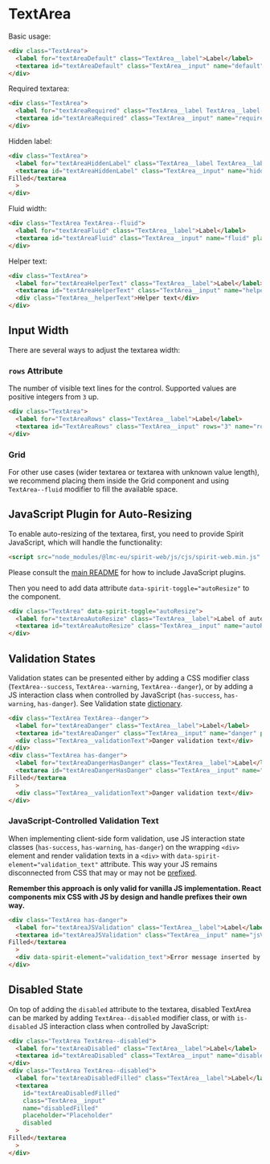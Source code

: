 # TextArea

Basic usage:

```html
<div class="TextArea">
  <label for="textAreaDefault" class="TextArea__label">Label</label>
  <textarea id="textAreaDefault" class="TextArea__input" name="default" placeholder="Placeholder"></textarea>
</div>
```

Required textarea:

```html
<div class="TextArea">
  <label for="textAreaRequired" class="TextArea__label TextArea__label--required">Label</label>
  <textarea id="textAreaRequired" class="TextArea__input" name="required" placeholder="Placeholder"></textarea>
</div>
```

Hidden label:

```html
<div class="TextArea">
  <label for="textAreaHiddenLabel" class="TextArea__label TextArea__label--hidden">Hidden Label</label>
  <textarea id="textAreaHiddenLabel" class="TextArea__input" name="hiddenLabel" placeholder="Placeholder">
Filled</textarea
  >
</div>
```

Fluid width:

```html
<div class="TextArea TextArea--fluid">
  <label for="textAreaFluid" class="TextArea__label">Label</label>
  <textarea id="textAreaFluid" class="TextArea__input" name="fluid" placeholder="Placeholder"></textarea>
</div>
```

Helper text:

```html
<div class="TextArea">
  <label for="textAreaHelperText" class="TextArea__label">Label</label>
  <textarea id="textAreaHelperText" class="TextArea__input" name="helperText" placeholder="Placeholder"></textarea>
  <div class="TextArea__helperText">Helper text</div>
</div>
```

## Input Width

There are several ways to adjust the textarea width:

### `rows` Attribute

The number of visible text lines for the control. Supported values are positive integers from `3` up.

```html
<div class="TextArea">
  <label for="TextAreaRows" class="TextArea__label">Label</label>
  <textarea id="TextAreaRows" class="TextArea__input" rows="3" name="rows"></textarea>
</div>
```

### Grid

For other use cases (wider textarea or textarea with unknown value length), we
recommend placing them inside the Grid component and using `TextArea--fluid`
modifier to fill the available space.

## JavaScript Plugin for Auto-Resizing

To enable auto-resizing of the textarea, first, you need to provide Spirit JavaScript,
which will handle the functionality:

```html
<script src="node_modules/@lmc-eu/spirit-web/js/cjs/spirit-web.min.js" async></script>
```

Please consult the [main README][web-readme] for how to include JavaScript
plugins.

Then you need to add data attribute `data-spirit-toggle="autoResize"` to the component.

```html
<div class="TextArea" data-spirit-toggle="autoResize">
  <label for="textAreaAutoResize" class="TextArea__label">Label of auto-resizing TextArea</label>
  <textarea id="textAreaAutoResize" class="TextArea__input" name="autoResize"></textarea>
</div>
```

## Validation States

Validation states can be presented either by adding a CSS modifier class
(`TextArea--success`, `TextArea--warning`, `TextArea--danger`), or by adding
a JS interaction class when controlled by JavaScript (`has-success`,
`has-warning`, `has-danger`). See Validation state [dictionary][dictionary-validation].

```html
<div class="TextArea TextArea--danger">
  <label for="textAreaDanger" class="TextArea__label">Label</label>
  <textarea id="textAreaDanger" class="TextArea__input" name="danger" placeholder="Placeholder">Filled</textarea>
  <div class="TextArea__validationText">Danger validation text</div>
</div>
<div class="TextArea has-danger">
  <label for="textAreaDangerHasDanger" class="TextArea__label">Label</label>
  <textarea id="textAreaDangerHasDanger" class="TextArea__input" name="hasDanger" placeholder="Placeholder">
Filled</textarea
  >
  <div class="TextArea__validationText">Danger validation text</div>
</div>
```

### JavaScript-Controlled Validation Text

When implementing client-side form validation, use JS interaction state classes
(`has-success`, `has-warning`, `has-danger`) on the wrapping `<div>` element and
render validation texts in a `<div>` with `data-spirit-element="validation_text"`
attribute. This way your JS remains disconnected from CSS that may or may not be
[prefixed].

**Remember this approach is only valid for vanilla JS implementation. React
components mix CSS with JS by design and handle prefixes their own way.**

```html
<div class="TextArea has-danger">
  <label for="textAreaJSValidation" class="TextArea__label">Label</label>
  <textarea id="textAreaJSValidation" class="TextArea__input" name="jsValidation" placeholder="Placeholder">
Filled</textarea
  >
  <div data-spirit-element="validation_text">Error message inserted by JS</div>
</div>
```

## Disabled State

On top of adding the `disabled` attribute to the textarea, disabled TextArea can
be marked by adding `TextArea--disabled` modifier class, or with `is-disabled`
JS interaction class when controlled by JavaScript:

```html
<div class="TextArea TextArea--disabled">
  <label for="textAreaDisabled" class="TextArea__label">Label</label>
  <textarea id="textAreaDisabled" class="TextArea__input" name="disabled" placeholder="Placeholder" disabled></textarea>
</div>
<div class="TextArea TextArea--disabled">
  <label for="textAreaDisabledFilled" class="TextArea__label">Label</label>
  <textarea
    id="textAreaDisabledFilled"
    class="TextArea__input"
    name="disabledFilled"
    placeholder="Placeholder"
    disabled
  >
Filled</textarea
  >
</div>
```

[web-readme]: https://github.com/lmc-eu/spirit-design-system/blob/main/packages/web/README.md
[prefixed]: https://github.com/lmc-eu/spirit-design-system/tree/main/packages/web#prefixing-css-class-names
[dictionary-validation]: https://github.com/lmc-eu/spirit-design-system/blob/main/docs/DICTIONARIES.md#validation
[deprecated]: https://github.com/lmc-eu/spirit-design-system/tree/main/packages/web/README.md#deprecations
